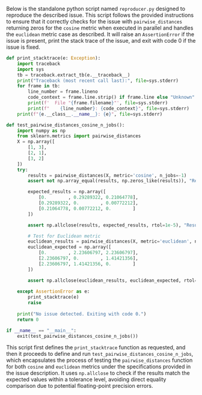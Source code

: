 Below is the standalone python script named `reproducer.py` designed to reproduce the described issue. This script follows the provided instructions to ensure that it correctly checks for the issue with `pairwise_distances` returning zeros for the `cosine` metric when executed in parallel and handles the `euclidean` metric case as described. It will raise an `AssertionError` if the issue is present, print the stack trace of the issue, and exit with code 0 if the issue is fixed.

```python
def print_stacktrace(e: Exception):
    import traceback
    import sys
    tb = traceback.extract_tb(e.__traceback__)
    print("Traceback (most recent call last):", file=sys.stderr)
    for frame in tb:
        line_number = frame.lineno
        code_context = frame.line.strip() if frame.line else "Unknown"
        print(f'  File "{frame.filename}"', file=sys.stderr)
        print(f"    {line_number}: {code_context}", file=sys.stderr)
    print(f"{e.__class__.__name__}: {e}", file=sys.stderr)

def test_pairwise_distances_cosine_n_jobs():
    import numpy as np
    from sklearn.metrics import pairwise_distances
    X = np.array([
        [1, 3],
        [2, 1],
        [3, 2]
    ])
    try:
        results = pairwise_distances(X, metric='cosine', n_jobs=-1)
        assert not np.array_equal(results, np.zeros_like(results)), "Results are all zeros."

        expected_results = np.array([
            [0.        , 0.29289322, 0.21064778],
            [0.29289322, 0.        , 0.00772212],
            [0.21064778, 0.00772212, 0.        ]
        ])

        assert np.allclose(results, expected_results, rtol=1e-5), "Results do not match the expected values for cosine metric."

        # Test for Euclidean metric
        euclidean_results = pairwise_distances(X, metric='euclidean', n_jobs=-1)
        euclidean_expected = np.array([
            [0.        , 2.23606797, 2.23606797],
            [2.23606797, 0.        , 1.41421356],
            [2.23606797, 1.41421356, 0.        ]
        ])

        assert np.allclose(euclidean_results, euclidean_expected, rtol=1e-5), "Results do not match the expected values for euclidean metric."
    
    except AssertionError as e:
        print_stacktrace(e)
        raise
    
    print("No issue detected. Exiting with code 0.")
    return 0

if __name__ == "__main__":
    exit(test_pairwise_distances_cosine_n_jobs())
```

This script first defines the `print_stacktrace` function as requested, and then it proceeds to define and run `test_pairwise_distances_cosine_n_jobs`, which encapsulates the process of testing the `pairwise_distances` function for both `cosine` and `euclidean` metrics under the specifications provided in the issue description. It uses `np.allclose` to check if the results match the expected values within a tolerance level, avoiding direct equality comparison due to potential floating-point precision errors.